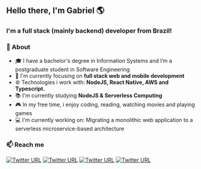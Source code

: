 ## Hello there, I'm Gabriel 🌎
### I'm a full stack (mainly backend) developer from Brazil!

### 🚀 About
- 🎓 I have a bachelor's degree in Information Systems and I’m a postgraduate student in Software Engineering
- 🎯 I'm currently focusing on **full stack web and mobile development**
- ⚙️ Technologies i work with:  **NodeJS, React Native, AWS and Typescript.**
- 📚 I'm currently studying **NodeJS & Serverless Computing**
- 🎮 In my free time, i enjoy coding, reading, watching movies and playing games
- 💻 I'm currently working on: Migrating a monolithic web application to a serverless microservice-based architecture

### 📫 Reach me
[![Twitter URL](https://img.shields.io/twitter/url?label=email&logo=gmail&style=social&url=http%3A%2F%2Fmailto%3Acontact.ismailhabibi%40gmail.com)](mailto:gabrielnaslaniec@gmail.com)
[![Twitter URL](https://img.shields.io/twitter/url?label=LinkedIn&logo=linkedin&style=social&url=https%3A%2F%2Fwww.linkedin.com%2Fin%2Fismailhabibi)](https://www.linkedin.com/in/gabriel-naslaniec/)
[![Twitter URL](https://img.shields.io/twitter/url?label=Instagram&logo=Instagram&style=social&url=https%3A%2F%2Finstagram.com%2Fismlhbb)](https://instagram.com/gabrielnaslaniec)
[![Twitter URL](https://img.shields.io/twitter/url?label=Steam&logo=steam&style=social&url=https%3A%2F%2Fsteamcommunity.com%2Fid%2Fismlhbb)](https://steamcommunity.com/id/gnaslaniec)
